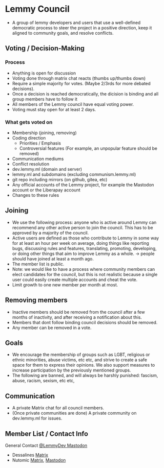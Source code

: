 # Lemmy Council

- A group of lemmy developers and users that use a well-defined democratic process to steer the project in a positive direction, keep it aligned to community goals, and resolve conflicts.

## Voting / Decision-Making

### Process
- Anything is open for discussion
- Voting done through matrix chat reacts (thumbs up/thumbs down)
- Require a simple majority for votes. (Maybe 2/3rds for more debated decisions).
- Once a decision is reached democratically, the dicision is binding and all group members have to follow it
- All members of the Lemmy council have equal voting power.
- Voting must stay open for at least 2 days.

### What gets voted on
- Membership (joining, removing)
- Coding direction
  - Priorities / Emphasis
  - Controversial features (For example, an unpopular feature should be removed)
- Communication mediums
- Conflict resolution
- dev.lemmy.ml (domain and server)
- lemmy.ml and subdomains (excluding communism.lemmy.ml)
- git repo including mirrors (on github, gitea, etc)
- Any official accounts of the Lemmy project, for example the Mastodon account or the Liberapay account
- Changes to these rules

## Joining
- We use the following process: anyone who is active around Lemmy can recommend any other active person to join the council. This has to be approved by a majority of the council.
- Active users are defined as those who contribute to Lemmy in some way for at least an hour per week on average, doing things like reporting bugs, discussing rules and features, translating, promoting, developing, or doing other things that aim to improve Lemmy as a whole.
  -> people should have joined at least a month ago.
- The member list is public.
- Note: we would like to have a process where community members can elect candidates for the council, but this is not realistic because a single user could easily create multiple accounts and cheat the vote.
- Limit growth to one new member per month at most.

## Removing members
- Inactive members should be removed from the council after a few months of inactivity, and after receiving a notification about this.
- Members that dont follow binding council decisions should be removed.
- Any member can be removed in a vote.

## Goals
- We encourage the membership of groups such as LGBT, religious or ethnic minorities, abuse victims, etc etc, and strive to create a safe space for them to express their opinions. We also support measures to increase participation by the previously mentioned groups.
- The following are banned, and will always be harshly punished: fascism, abuse, racism, sexism, etc etc, 

## Communication
- A private Matrix chat for all council members.
- (Once private communities are done) A private community on dev.lemmy.ml for issues.

## Member List / Contact Info
General Contact [@LemmyDev Mastodon](https://mastodon.social/@LemmyDev)

- Dessalines [Matrix](https://matrix.to/#/@happydooby:matrix.org)
- Nutomic [Matrix](https://matrix.to/#/@nutomic:matrix.org), [Mastodon](https://radical.town/@felix)
